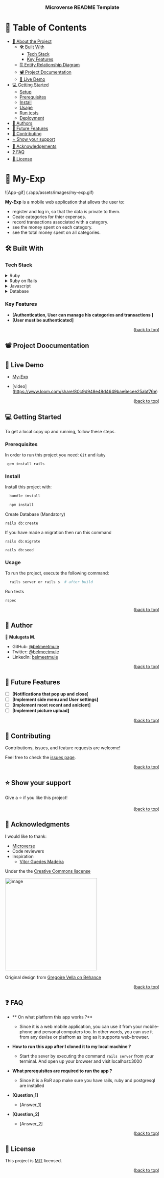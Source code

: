 <a name="readme-top"></a>

<div align="center">

 <h3><b>Microverse README Template</b></h3>

</div>

<!-- TABLE OF CONTENTS -->

# 📗 Table of Contents

- [📖 About the Project](#about-project)
  - [🛠 Built With](#built-with)
    - [Tech Stack](#tech-stack)
    - [Key Features](#key-features)
  - [🖺 Entity Relationship Diagram](#er-diagram)
  - [📽️ Project Documentation](#pro-doc)
  - [🚀 Live Demo](#live-demo)
- [💻 Getting Started](#getting-started)
  - [Setup](#setup)
  - [Prerequisites](#prerequisites)
  - [Install](#install)
  - [Usage](#usage)
  - [Run tests](#run-tests)
  - [Deployment](#triangular_flag_on_post-deployment)
- [👥 Authors](#authors)
- [🔭 Future Features](#future-features)
- [🤝 Contributing](#contributing)
- [⭐️ Show your support](#support)
- [🙏 Acknowledgements](#acknowledgements)
- [❓ FAQ](#faq)
- [📝 License](#license)

<!-- PROJECT DESCRIPTION -->

# 📖 My-Exp <a name="about-project"></a>
![App-gif] (./app/assets/images/my-exp.gif)

**My-Exp** is a mobile web application that allows the user to:  
 - register and log in, so that the data is private to them.
 - Ceate categories for thier expenses.
 - record transactions associated with a category.
 - see the money spent on each category.
 - see the total money spent on all categories.

## 🛠 Built With <a name="built-with"></a>

### Tech Stack <a name="tech-stack"></a>

<details>
  <summary>Ruby</summary>
</details>

<details>
  <summary>Ruby on Rails</summary>
</details>

<details>
  <summary> Javascript </summary>
</details>

<details>
<summary>Database</summary>
  <ul>
    <li><a href="https://www.postgresql.org/">PostgreSQL</a></li>
  </ul>
</details>

<!-- Features -->

### Key Features <a name="key-features"></a>

- **[Authentication, User can manage his categories and transactions ]**
- **[User must be authenticated]**

<p align="right">(<a href="#readme-top">back to top</a>)</p>

<!-- Project Documentation -->
## 📽️ Project Doocumentation <a name="pro-doc"></a>

<!-- LIVE DEMO -->

## 🚀 Live Demo <a name="live-demo"></a>

- [My-Exp](https://my-expenses-3hoz.onrender.com) 

- [video] (https://www.loom.com/share/80c9d948e48d4649bae6ecee25abf76e)

<p align="right">(<a href="#readme-top">back to top</a>)</p>

<!-- GETTING STARTED -->

## 💻 Getting Started <a name="getting-started"></a>

To get a local copy up and running, follow these steps.
### Prerequisites

In order to run this project you need:
`Git` and `Ruby`
```
 gem install rails
```

### Install

Install this project with:

```sh
  bundle install
```
```sh
  npm install
```

Create Database (Mandatory)

```
rails db:create
```

If you have made a migration then run this command

```
rails db:migrate
```
```
rails db:seed
```
### Usage

To run the project, execute the following command:

```sh
  rails server or rails s  # after build
``` 

Run tests
```
rspec
```

<p align="right">(<a href="#readme-top">back to top</a>)</p>

<!-- AUTHORS -->

## 👥 Author <a name="author"></a>

👤 **Mulugeta M.**

- GitHub: [@belmeetmule](https://github.com/belmeetmule)
- Twitter: [@belmeetmule](https://twitter.com/belmeetmule)
- LinkedIn: [belmeetmule](https://linkedin.com/in/belmeetmule)

<p align="right">(<a href="#readme-top">back to top</a>)</p>

<!-- FUTURE FEATURES -->

## 🔭 Future Features <a name="future-features"></a>

- [ ] **[Notifications that pop up and close]**
- [ ] **[Implement side menu and User settings]**
- [ ] **[Implement most recent and anicient]**
- [ ] **[Implement picture upload]**

<p align="right">(<a href="#readme-top">back to top</a>)</p>

<!-- CONTRIBUTING -->

## 🤝 Contributing <a name="contributing"></a>

Contributions, issues, and feature requests are welcome!

Feel free to check the [issues page](../../issues/).

<p align="right">(<a href="#readme-top">back to top</a>)</p>

<!-- SUPPORT -->

## ⭐️ Show your support <a name="support"></a>

Give a ⭐️ if you like this project!

<p align="right">(<a href="#readme-top">back to top</a>)</p>

<!-- ACKNOWLEDGEMENTS -->

## 🙏 Acknowledgments <a name="acknowledgements"></a>

I would like to thank:
- [Microverse](https://microverse.org)
- Code reviewers
- Inspiration
   - [Vitor Guedes Madeira](https://github.com/VitorGuedesMadeira) 

Under the the [Creative Commons liscense](https://creativecommons.org/licenses/by-nc/4.0/)

<img width="300" alt="image" src="https://user-images.githubusercontent.com/84629565/181086933-d5bcdb09-da51-40f6-b0f8-a1f191614257.png">

Original design from [Gregoire Vella on Behance](https://www.behance.net/gregoirevella)

<p align="right">(<a href="#readme-top">back to top</a>)</p>

<!-- FAQ (optional) -->

## ❓ FAQ <a name="faq"></a>
- ** On what platform this app works ?**

  - Since it is a web mobile application, you can use it from your mobile-phone and personal computers too. In other words, you can use it from any devise or platfrom as long as it supports web-browser.

- **How to run this app after I cloned it to my local machine ?**

  - Start the sever by executing the command `rails server` from your terminal. And open up your browser and visit localhost:3000 

- **What prerequisites are required to run the app ?**

  - Since it is a RoR app make sure you have rails, ruby and postgresql are installed
- **[Question_1]**

  - [Answer_1]

- **[Question_2]**

  - [Answer_2]

<p align="right">(<a href="#readme-top">back to top</a>)</p>

<!-- LICENSE -->

## 📝 License <a name="license"></a>

This project is [MIT](./MIT.md) licensed.

<p align="right">(<a href="#readme-top">back to top</a>)</p>
